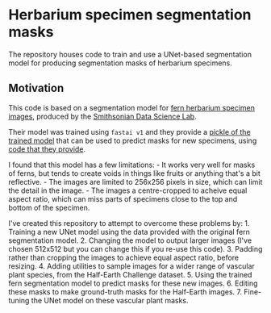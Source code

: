 # Herbarium specimen segmentation masks

The repository houses code to train and use a UNet-based segmentation model for producing segmentation masks of herbarium specimens.

## Motivation

This code is based on a segmentation model for [fern herbarium specimen images](https://bsapubs.onlinelibrary.wiley.com/doi/10.1002/aps3.11352), produced by the [Smithsonian Data Science Lab](https://datascience.si.edu/).

Their model was trained using `fastai v1` and they provide a [pickle of the trained model](https://smithsonian.figshare.com/articles/software/Fern_Segmentation_pickle_file/12967889) that can be used to predict masks for new specimens, using [code that they provide](https://github.com/sidatasciencelab/fern_segmentation).

I found that this model has a few limitations:
    - It works very well for masks of ferns, but tends to create voids in things like fruits or anything that's a bit reflective.
    - The images are limited to 256x256 pixels in size, which can limit the detail in the image.
    - The images a centre-cropped to acheive equal aspect ratio, which can miss parts of specimens close to the top and bottom of the specimen.

I've created this repository to attempt to overcome these problems by:
    1. Training a new UNet model using the data provided with the original fern segmentation model.
    2. Changing the model to output larger images (I've chosen 512x512 but you can change this if you re-use this code).
    3. Padding rather than cropping the images to achieve equal aspect ratio, before resizing.
    4. Adding utilities to sample images for a wider range of vascular plant species, from the Half-Earth Challenge dataset.
    5. Using the trained fern segmentation model to predict masks for these new images.
    6. Editing these masks to make ground-truth masks for the Half-Earth images.
    7. Fine-tuning the UNet model on these vascular plant masks.

